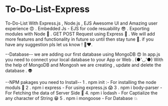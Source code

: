 # To-Do-List-Express
To-Do-List With Express.js , Node.js , EJS
Awesome UI and Amazing user experience 😍 .
Embedded Js - EJS for code resuability 😎 .
Exporting modules with Node 👻 .
GET POST Request using Express 🌟 . 
We will add more features and functionality in future so until then stay tune 🌟.
if you have any suggestion pls let us know ! 🫡❤️.


--Database--
we are adding our first database using MongoDB 😍
In app.js you need to connect your local database to your App or Web . (●'◡'●)
With the help of MongoDB and Mongosh we are creating , update and delete the database . 👽

--NPM pakages you need to Install--
1 . npm init :- For installing the node moduls 👾
2 . npm i express - For using express.js 😱
3 . npm i body-parser - For Fetching the data of Server Side 🫡
4.  npm i lodash - For Captialize the any character of String 😁
5 . npm i mongoose - For Database 💥

